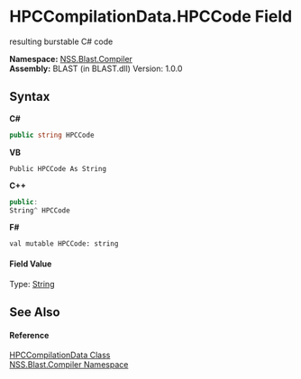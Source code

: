 # HPCCompilationData.HPCCode Field
 

resulting burstable C# code

**Namespace:**&nbsp;<a href="26a25caa-f50b-92ad-f15c-dbb9db1493ae">NSS.Blast.Compiler</a><br />**Assembly:**&nbsp;BLAST (in BLAST.dll) Version: 1.0.0

## Syntax

**C#**<br />
``` C#
public string HPCCode
```

**VB**<br />
``` VB
Public HPCCode As String
```

**C++**<br />
``` C++
public:
String^ HPCCode
```

**F#**<br />
``` F#
val mutable HPCCode: string
```


#### Field Value
Type: <a href="https://docs.microsoft.com/dotnet/api/system.string" target="_blank" rel="noopener noreferrer">String</a>

## See Also


#### Reference
<a href="383f9bef-dc6b-ffde-7f1e-9c11fe9a9708">HPCCompilationData Class</a><br /><a href="26a25caa-f50b-92ad-f15c-dbb9db1493ae">NSS.Blast.Compiler Namespace</a><br />